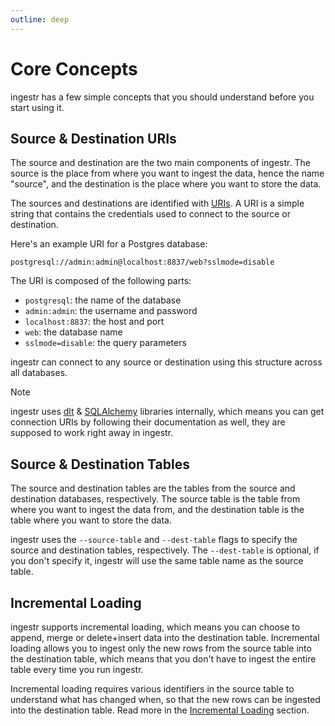 ```yaml
---
outline: deep
---
```


# Core Concepts
ingestr has a few simple concepts that you should understand before you start using it.

## Source & Destination URIs
The source and destination are the two main components of ingestr. The source is the place from where you want to ingest the data, hence the name "source", and the destination is the place where you want to store the data.

The sources and destinations are identified with [URIs](https://en.wikipedia.org/wiki/Uniform_Resource_Identifier). A URI is a simple string that contains the credentials used to connect to the source or destination.

Here's an example URI for a Postgres database:
```
postgresql://admin:admin@localhost:8837/web?sslmode=disable
```

The URI is composed of the following parts:
- `postgresql`: the name of the database
- `admin:admin`: the username and password
- `localhost:8837`: the host and port
- `web`: the database name
- `sslmode=disable`: the query parameters

ingestr can connect to any source or destination using this structure across all databases.

> [!NOTE]
> ingestr uses [dlt](https://github.com/dlt-hub/dlt) & [SQLAlchemy](https://www.sqlalchemy.org/) libraries internally, which means you can get connection URIs by following their documentation as well, they are supposed to work right away in ingestr.

## Source & Destination Tables
The source and destination tables are the tables from the source and destination databases, respectively. The source table is the table from where you want to ingest the data from, and the destination table is the table where you want to store the data.

ingestr uses the `--source-table` and `--dest-table` flags to specify the source and destination tables, respectively. The `--dest-table` is optional, if you don't specify it, ingestr will use the same table name as the source table.


## Incremental Loading
ingestr supports incremental loading, which means you can choose to append, merge or delete+insert data into the destination table. Incremental loading allows you to ingest only the new rows from the source table into the destination table, which means that you don't have to ingest the entire table every time you run ingestr.

Incremental loading requires various identifiers in the source table to understand what has changed when, so that the new rows can be ingested into the destination table. Read more in the [Incremental Loading](/getting-started/incremental-loading.md) section.


